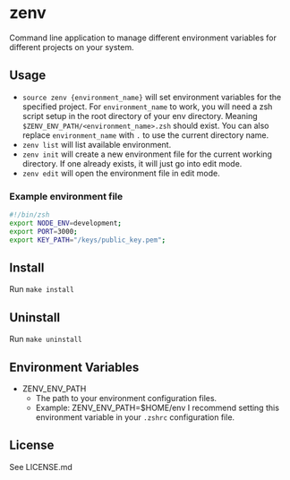 # zenv
Command line application to manage different environment variables for different projects on your system.

## Usage
* `source zenv {environment_name}` will set environment variables for the specified project. For `environment_name` to work, you will need a zsh script setup in the root directory of your env directory. Meaning `$ZENV_ENV_PATH/<environment_name>.zsh` should exist. You can also replace `environment_name` with `.` to use the current directory name.
* `zenv list` will list available environment.
* `zenv init` will create a new environment file for the current working directory. If one already exists, it will just go into edit mode.
* `zenv edit` will open the environment file in edit mode.

### Example environment file
```zsh
#!/bin/zsh
export NODE_ENV=development;
export PORT=3000;
export KEY_PATH="/keys/public_key.pem";
```

## Install
Run `make install`

## Uninstall
Run `make uninstall`

## Environment Variables
* ZENV_ENV_PATH
    * The path to your environment configuration files.
    * Example: ZENV_ENV_PATH=$HOME/env
I recommend setting this environment variable in your `.zshrc` configuration file.

## License
See LICENSE.md
